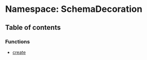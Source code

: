 # Namespace: SchemaDecoration

## Table of contents

### Functions

* [create](/en/auto-docs/editor/functions/SchemaDecoration.create.md)
